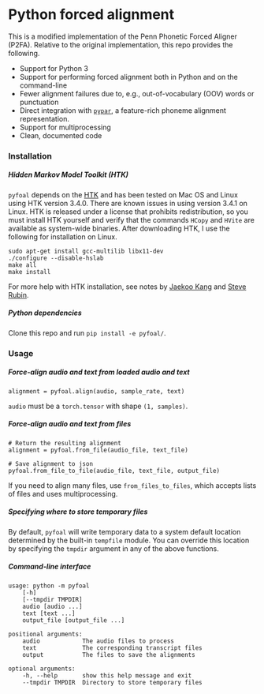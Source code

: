 # Python forced alignment

This is a modified implementation of the Penn Phonetic Forced Aligner (P2FA).
Relative to the original implementation, this repo provides the following.
 - Support for Python 3
 - Support for performing forced alignment both in Python and on the
   command-line
 - Fewer alignment failures due to, e.g., out-of-vocabulary (OOV) words or
   punctuation
 - Direct integration with [`pypar`](https://github.com/maxrmorrison/pypar),
   a feature-rich phoneme alignment representation.
 - Support for multiprocessing
 - Clean, documented code


### Installation

##### Hidden Markov Model Toolkit (HTK)
`pyfoal` depends on the [HTK](http://htk.eng.cam.ac.uk/) and has been
tested on Mac OS and Linux using HTK version 3.4.0. There are known issues in
using version 3.4.1 on Linux. HTK is released under a license that prohibits
redistribution, so you must install HTK yourself and verify that the commands
`HCopy` and `HVite` are available as system-wide binaries. After downloading
HTK, I use the following for installation on Linux.

```
sudo apt-get install gcc-multilib libx11-dev
./configure --disable-hslab
make all
make install
```

For more help with HTK installation, see notes by
[Jaekoo Kang](https://github.com/jaekookang/p2fa_py3#install-htk) and
[Steve Rubin](https://github.com/ucbvislab/p2fa-vislab#install-htk-34-note-341-will-not-work-get-htk-here).


##### Python dependencies

Clone this repo and run `pip install -e pyfoal/`.


### Usage


##### Force-align audio and text from loaded audio and text

```
alignment = pyfoal.align(audio, sample_rate, text)
```

`audio` must be a `torch.tensor` with shape `(1, samples)`.


##### Force-align audio and text from files

```
# Return the resulting alignment
alignment = pyfoal.from_file(audio_file, text_file)

# Save alignment to json
pyfoal.from_file_to_file(audio_file, text_file, output_file)
```

If you need to align many files, use `from_files_to_files`, which accepts
lists of files and uses multiprocessing.


##### Specifying where to store temporary files

By default, `pyfoal` will write temporary data to a system default location
determined by the built-in `tempfile` module. You can override this location by
specifying the `tmpdir` argument in any of the above functions.


##### Command-line interface

```
usage: python -m pyfoal
    [-h]
    [--tmpdir TMPDIR]
    audio [audio ...]
    text [text ...]
    output_file [output_file ...]

positional arguments:
    audio            The audio files to process
    text             The corresponding transcript files
    output           The files to save the alignments

optional arguments:
    -h, --help       show this help message and exit
    --tmpdir TMPDIR  Directory to store temporary files
```
